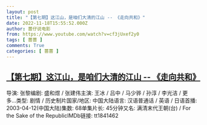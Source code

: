 ```yaml
---
layout: post
title: "【第七期】这江山，是咱们大清的江山 -- 《走向共和》"
date: 2022-11-18T15:55:52.000Z
author: 蔷仔说电影
from: https://www.youtube.com/watch?v=cf3jUxef2y0
tags: [ 蔷蔷 ]
comments: True
categories: [ 蔷蔷 ]
---
```

<!--1668786952000-->
[【第七期】这江山，是咱们大清的江山 -- 《走向共和》](https://www.youtube.com/watch?v=cf3jUxef2y0)
------

<div>
导演: 张黎编剧: 盛和煜 / 张建伟主演: 王冰 / 吕中 / 马少骅 / 孙淳 / 李光洁 / 更多...类型: 剧情 / 历史制片国家/地区: 中国大陆语言: 汉语普通话 / 英语 / 日语首播: 2003-04-12(中国大陆)集数: 68单集片长: 45分钟又名: 满清末代王朝(台) / For the Sake of the RepublicIMDb链接: tt1841462
</div>
